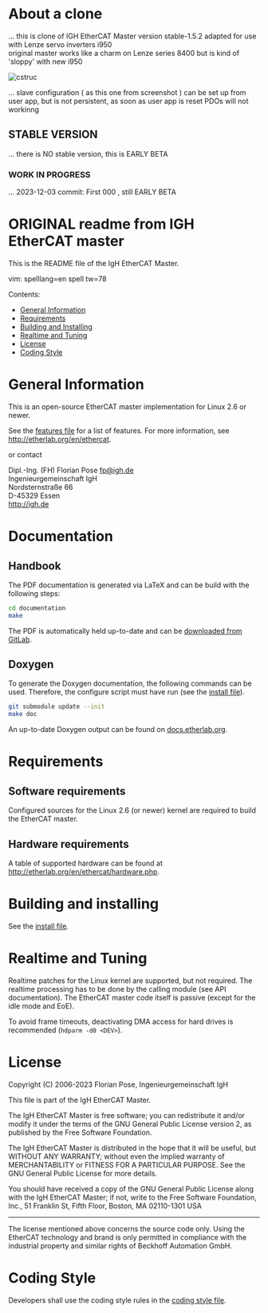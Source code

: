 # About a clone

 ... this is clone of IGH EtherCAT Master version stable-1.5.2 
     adapted for use with Lenze servo inverters i950  
     original master works like a charm on Lenze series 8400
     but is kind of 'sloppy' with new i950 

![cstruc](https://github.com/vjecat/IGH-copy-CAT/assets/152702037/65bd6c9c-05e3-4fab-b993-97e6e3b297dc)

... slave configuration ( as this one from screenshot ) can be set up from user app, 
     but is not persistent, as soon as user app is reset PDOs will not workinng   
 
## STABLE VERSION

... there is NO stable version, this is EARLY BETA
    

### WORK IN PROGRESS

... 2023-12-03 commit:  First 000 , still EARLY BETA    


# ORIGINAL readme from IGH EtherCAT master

This is the README file of the IgH EtherCAT Master.

vim: spelllang=en spell tw=78

Contents:
- [General Information](#general-information)
- [Requirements](#requirements)
- [Building and Installing](#building-and-installing)
- [Realtime and Tuning](#realtime-and-tuning)
- [License](#license)
- [Coding Style](#coding-style)

# General Information

This is an open-source EtherCAT master implementation for Linux 2.6 or newer.

See the [features file](FEATURES.md) for a list of features. For more
information, see http://etherlab.org/en/ethercat.

or contact

>>>
Dipl.-Ing. (FH) Florian Pose <fp@igh.de>  
Ingenieurgemeinschaft IgH  
Nordsternstraße 66  
D-45329 Essen  
http://igh.de
>>>

# Documentation

## Handbook

The PDF documentation is generated via LaTeX and can be build with the
following steps:

```bash
cd documentation
make
```

The PDF is automatically held up-to-date and can be [downloaded from
GitLab](https://gitlab.com/etherlab.org/ethercat/-/jobs/artifacts/stable-1.5/raw/pdf/ethercat_doc.pdf?job=pdf).

## Doxygen

To generate the Doxygen documentation, the following commands can be used.
Therefore, the configure script must have run (see the [install
file](INSTALL.md)).

```bash
git submodule update --init
make doc
```

An up-to-date Doxygen output can be found on
[docs.etherlab.org](https://docs.etherlab.org/ethercat/1.5/doxygen/index.html).

# Requirements

## Software requirements

Configured sources for the Linux 2.6 (or newer) kernel are required to build
the EtherCAT master.

## Hardware requirements

A table of supported hardware can be found at
http://etherlab.org/en/ethercat/hardware.php.

# Building and installing

See the [install file](INSTALL.md).

# Realtime and Tuning

Realtime patches for the Linux kernel are supported, but not required. The
realtime processing has to be done by the calling module (see API
documentation). The EtherCAT master code itself is passive (except for the
idle mode and EoE).

To avoid frame timeouts, deactivating DMA access for hard drives is
recommended (`hdparm -d0 <DEV>`).

# License

Copyright (C) 2006-2023  Florian Pose, Ingenieurgemeinschaft IgH

This file is part of the IgH EtherCAT Master.

The IgH EtherCAT Master is free software; you can redistribute it and/or
modify it under the terms of the GNU General Public License version 2, as
published by the Free Software Foundation.

The IgH EtherCAT Master is distributed in the hope that it will be useful, but
WITHOUT ANY WARRANTY; without even the implied warranty of MERCHANTABILITY or
FITNESS FOR A PARTICULAR PURPOSE. See the GNU General Public License for more
details.

You should have received a copy of the GNU General Public License along with
the IgH EtherCAT Master; if not, write to the Free Software Foundation, Inc.,
51 Franklin St, Fifth Floor, Boston, MA  02110-1301  USA

---

The license mentioned above concerns the source code only. Using the EtherCAT
technology and brand is only permitted in compliance with the industrial
property and similar rights of Beckhoff Automation GmbH.

# Coding Style

Developers shall use the coding style rules in the [coding style
file](CodingStyle.md).

